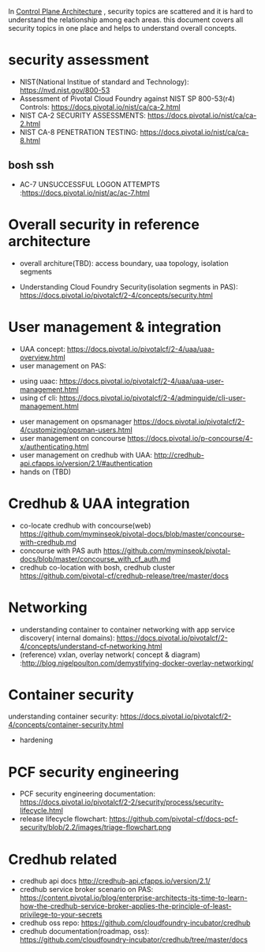 
In [Control Plane Architecture](control-plane.md) , security topics are scattered and it is hard to understand the relationship among each areas. this document covers all security topics in one place and helps to understand overall concepts.

# security assessment
- NIST(National Institue of standard and Technology): https://nvd.nist.gov/800-53
- Assessment of Pivotal Cloud Foundry against NIST SP 800-53(r4) Controls: https://docs.pivotal.io/nist/ca/ca-2.html
- NIST CA-2 SECURITY ASSESSMENTS: https://docs.pivotal.io/nist/ca/ca-2.html
- NIST CA-8 PENETRATION TESTING: https://docs.pivotal.io/nist/ca/ca-8.html

## bosh ssh
- AC-7 UNSUCCESSFUL LOGON ATTEMPTS :https://docs.pivotal.io/nist/ac/ac-7.html

# Overall security in reference architecture 
* overall architure(TBD): access boundary, uaa topology, isolation segments

* Understanding Cloud Foundry Security(isolation segments in PAS): https://docs.pivotal.io/pivotalcf/2-4/concepts/security.html



# User management & integration
* UAA concept: https://docs.pivotal.io/pivotalcf/2-4/uaa/uaa-overview.html
* user management on PAS: 
- using uaac: https://docs.pivotal.io/pivotalcf/2-4/uaa/uaa-user-management.html
- using cf cli: https://docs.pivotal.io/pivotalcf/2-4/adminguide/cli-user-management.html
* user management on opsmanager https://docs.pivotal.io/pivotalcf/2-4/customizing/opsman-users.html
* user management on concourse https://docs.pivotal.io/p-concourse/4-x/authenticating.html
* user management on credhub with UAA: http://credhub-api.cfapps.io/version/2.1/#authentication
* hands on (TBD)

# Credhub & UAA integration
* co-locate credhub with concourse(web) https://github.com/myminseok/pivotal-docs/blob/master/concourse-with-credhub.md
* concourse with PAS auth https://github.com/myminseok/pivotal-docs/blob/master/concourse_with_cf_auth.md
* credhub co-location with bosh, credhub cluster https://github.com/pivotal-cf/credhub-release/tree/master/docs

# Networking 
* understanding container to container networking with app service discovery( internal domains): https://docs.pivotal.io/pivotalcf/2-4/concepts/understand-cf-networking.html
* (reference) vxlan, overlay network( concept & diagram)  :http://blog.nigelpoulton.com/demystifying-docker-overlay-networking/

# Container security
understanding container security: https://docs.pivotal.io/pivotalcf/2-4/concepts/container-security.html
* hardening

# PCF security engineering
* PCF security engineering documentation: https://docs.pivotal.io/pivotalcf/2-2/security/process/security-lifecycle.html
* release lifecycle flowchart:  https://github.com/pivotal-cf/docs-pcf-security/blob/2.2/images/triage-flowchart.png

# Credhub related
* credhub api docs  http://credhub-api.cfapps.io/version/2.1/
* credhub service broker scenario on PAS: https://content.pivotal.io/blog/enterprise-architects-its-time-to-learn-how-the-credhub-service-broker-applies-the-principle-of-least-privilege-to-your-secrets
* credhub oss repo: https://github.com/cloudfoundry-incubator/credhub
* credhub documentation(roadmap, oss): https://github.com/cloudfoundry-incubator/credhub/tree/master/docs


